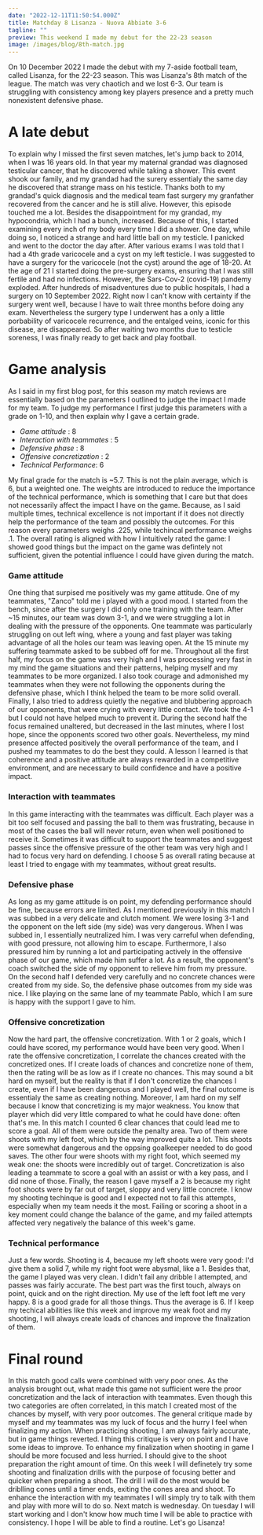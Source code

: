 ```yaml
---
date: "2022-12-11T11:50:54.000Z"
title: Matchday 8 Lisanza - Nuova Abbiate 3-6
tagline: ""
preview: This weekend I made my debut for the 22-23 season
image: /images/blog/8th-match.jpg
---
```


On 10 December 2022 I made the debut with my 7-aside football team, called Lisanza, for the 22-23 season. This was Lisanza's 8th match of the league. The match was very chaotich and we lost 6-3. Our team is struggling with consistency among key players presence and a pretty much nonexistent defensive phase.

# A late debut

To explain why I missed the first seven matches, let's jump back to 2014, when I was 16 years old. In that year my maternal grandad was diagnosed testicular cancer, that he discovered while taking a shower. This event shook our family, and my grandad had the surery essentialy the same day he discovered that strange mass on his testicle. Thanks both to my grandad's quick diagnosis and the medical team fast surgery my granfather recovered from the cancer and he is still alive. However, this episode touched me a lot. Besides the disappointment for my grandad, my hypocondria, which I had a bunch, increased. Because of this, I started examining every inch of my body every time I did a shower. One day, while doing so, I noticed a strange and hard little ball on my testicle. I panicked and went to the doctor the day after. After various exams I was told that I had a 4th grade varicocele and a cyst on my left testicle. I was suggested to have a surgery for the varicocele (not the cyst) around the age of 18-20. At the age of 21 I started doing the pre-surgery exams, ensuring that I was still fertile and had no infections. However, the Sars-Cov-2 (covid-19) pandemy exploded. After hundreds of misadventures due to public hospitals, I had a surgery on 10 September 2022. Right now I can't know with certainty if the surgery went well, because I have to wait three months before doing any exam. Nevertheless the surgery type I underwent has a only a little porbability of varicocele recurrence, and the entalged veins, iconic for this disease, are disappeared. So after waiting two months due to testicle soreness, I was finally ready to get back and play football.

# Game analysis

As I said in my first blog post, for this season my match reviews are essentially based on the parameters I outlined to judge the impact I made for my team. To judge my performance I first judge this parameters with a grade on 1-10, and then explain why I gave a certain grade.

- _Game attitude_ : 8
- _Interaction with teammates_ : 5
- _Defensive phase_ : 8
- _Offensive concretization_ : 2
- _Technical Performance_: 6

My final grade for the match is ~5.7. This is not the plain average, which is 6, but a weighted one. The weights are introduced to reduce the importance of the technical performance, which is something that I care but that does not necessarily affect the impact I have on the game. Because, as I said multiple times, technical excellence is not important if it does not directly help the performance of the team and possibly the outcomes. For this reason every parameters weighs .225, while techincal performance weighs .1. The overall rating is aligned with how I intuitively rated the game: I showed good things but the impact on the game was defintely not sufficient, given the potential influence I could have given during the match.

### Game attitude

One thing that surpised me positively was my game attitude. One of my teammates, "Zanco" told me i played with a good mood. I started from the bench, since after the surgery I did only one training with the team. After ~15 minutes, our team was down 3-1, and we were struggling a lot in dealing with the pressure of the opponents. One teammate was particularly struggling on out left wing, where a young and fast player was taking advantage of all the holes our team was leaving open. At the 15 minute my suffering teammate asked to be subbed off for me. Throughout all the first half, my focus on the game was very high and I was processing very fast in my mind the game situations and their patterns, helping myself and my teammates to be more organized. I also took courage and admonished my teammates when they were not following the opponents during the defensive phase, which I think helped the team to be more solid overall. Finally, I also tried to address quietly the negative and blubbering approach of our opponents, that were crying with every little contact. We took the 4-1 but I could not have helped much to prevent it. During the second half the focus remained unaltered, but decreased in the last minutes, where I lost hope, since the opponents scored two other goals. Nevertheless, my mind presence affected positively the overall performance of the team, and I pushed my teammates to do the best they could. A lesson I learned is that coherence and a positive attitude are always rewarded in a competitive environment, and are necessary to build confidence and have a positive impact.

### Interaction with teammates

In this game interacting with the teammates was difficult. Each player was a bit too self focused and passing the ball to them was frustrating, because in most of the cases the ball will never return, even when well positioned to receive it. Sometimes it was difficult to support the teammates and suggest passes since the offensive pressure of the other team was very high and I had to focus very hard on defending. I choose 5 as overall rating because at least I tried to engage with my teammates, without great results.

### Defensive phase

As long as my game attitude is on point, my defending performance should be fine, because errors are limited. As I mentioned previously in this match I was subbed in a very delicate and clutch moment. We were losing 3-1 and the opponent on the left side (my side) was very dangerous. When I was subbed in, I essentially neutralized him. I was very carreful when defending, with good pressure, not allowing him to escape. Furthermore, I also pressured him by running a lot and participating actively in the offensive phase of our game, which made him suffer a lot. As a result, the opponent's coach switched the side of my opponent to relieve him from my pressure. On the second half I defended very carefully and no concrete chances were created from my side. So, the defensive phase outcomes from my side was nice. I like playing on the same lane of my teammate Pablo, which I am sure is happy with the support I gave to him.

### Offensive concretization

Now the hard part, the offensive concretization. With 1 or 2 goals, which I could have scored, my performance would have been very good. When I rate the offensive concretization, I correlate the chances created with the concretized ones. If I create loads of chances and concretize none of them, then the rating will be as low as if I create no chances. This may sound a bit hard on myself, but the reality is that if I don't concretize the chances I create, even if I have been dangerous and I played well, the final outcome is essentialy the same as creating nothing. Moreover, I am hard on my self because I know that concretizing is my major weakness. You know that player which did very little compared to what he could have done: often that's me. In this match I counted 6 clear chances that could lead me to score a goal. All of them were outside the penalty area. Two of them were shoots with my left foot, which by the way improved quite a lot. This shoots were somewhat dangerous and the oppsing goalkeeper needed to do good saves. The other four were shoots with my right foot, which seemed my weak one: the shoots were incredibly out of target. Concretization is also leading a teammate to score a goal with an assist or with a key pass, and I did none of those. Finally, the reason I gave myself a 2 is because my right foot shoots were by far out of target, sloppy and very little concrete. I know my shooting techinque is good and I expected not to fail this attempts, especially when my team needs it the most. Failing or scoring a shoot in a key moment could change the balance of the game, and my failed attempts affected very negatively the balance of this week's game.

### Technical performance

Just a few words. Shooting is 4, because my left shoots were very good: I'd give them a solid 7, while my right foot were abysmal, like a 1. Besides that, the game I played was very clean. I didn't fail any dribble I attempted, and passes was fairly accurate. The best part was the first touch, always on point, quick and on the right direction. My use of the left foot left me very happy. 8 is a good grade for all those things. Thus the average is 6. If I keep my techical abilities like this week and improve my weak foot and my shooting, I will always create loads of chances and improve the finalization of them.

# Final round

In this match good calls were combined with very poor ones. As the analysis brought out, what made this game not sufficient were the proor concretization and the lack of interaction with teammates. Even though this two categories are often correlated, in this match I created most of the chances by myself, with very poor outcomes. The general critique made by myself and my teammates was my luck of focus and the hurry I feel when finalizing my action. When practicing shooting, I am always fairly accurate, but in game things reverted. I thing this critique is very on point and I have some ideas to improve. To enhance my finalization when shooting in game I should be more focused and less hurried. I should give to the shoot preparation the right amount of time. On this week I will definetely try some shooting and finalization drills with the purpose of focusing better and quicker when preparing a shoot. The drill I will do the most would be driblling cones until a timer ends, exiting the cones area and shoot. To enhance the interaction with my teammates I will simply try to talk with them and play with more will to do so. Next match is wednesday. On tuesday I will start working and I don't know how much time I will be able to practice with consistency. I hope I will be able to find a routine. Let's go Lisanza!
